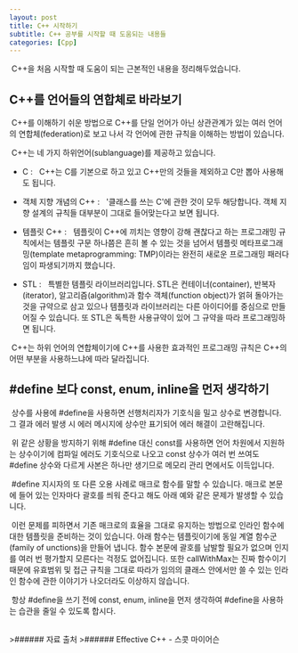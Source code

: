 ```yaml
---
layout: post
title: C++ 시작하기
subtitle: C++ 공부를 시작할 때 도움되는 내용들
categories: [Cpp]
---
```


&nbsp;C++을 처음 시작할 때 도움이 되는 근본적인 내용을 정리해두었습니다.
<h2 class="section-heading">C++를 언어들의 연합체로 바라보기</h2>
&nbsp;C++를 이해하기 쉬운 방법으로 C++를 단일 언어가 아닌 상관관계가 있는 여러 언어의 연합체(federation)로 보고 나서 각 언어에 관한 규칙을 이해하는 방법이 있습니다.


&nbsp;C++는 네 가지 하위언어(sublanguage)를 제공하고 있습니다.
- C&nbsp;:&nbsp;&nbsp;&nbsp;C++는 C를 기본으로 하고 있고 C++만의 것들을 제외하고 C만 뽑아 사용해도 됩니다.

- 객체 지향 개념의 C++&nbsp;:&nbsp;&nbsp;&nbsp;'클래스를 쓰는 C'에 관한 것이 모두 해당합니다. 객체 지향 설계의 규칙들 대부분이 그대로 들어맞는다고 보면 됩니다.

- 템플릿 C++&nbsp;:&nbsp;&nbsp;&nbsp;템플릿이 C++에 끼치는 영향이 강해 괜찮다고 하는 프로그래밍 규칙에서는 템플릿 구문 하나쯤은 흔히 볼 수 있는 것을 넘어서 템플릿 메타프로그래밍(template metaprogramming: TMP)이라는 완전히 새로운 프로그래밍 패러다임이 파생되기까지 했습니다.

- STL&nbsp;:&nbsp;&nbsp;&nbsp;특별한 템플릿 라이브러리입니다. STL은 컨테이너(container), 반복자(iterator), 알고리즘(algorithm)과 함수 객체(function object)가 얽혀 돌아가는 것을 규약으로 삼고 있으나 템플릿과 라이브러리는 다른 아이디어를 중심으로 만들어질 수 있습니다. 또 STL은 독특한 사용규약이 있어 그 규약을 따라 프로그래밍하면 됩니다.

&nbsp;C++는 하위 언어의 연합체이기에 C++를 사용한 효과적인 프로그래밍 규칙은 C++의 어떤 부분을 사용하느냐에 따라 달라집니다.

<h2 class="section-heading">#define 보다 const, enum, inline을 먼저 생각하기</h2>
&nbsp;상수를 사용에 #define을 사용하면 선행처리자가 기호식을 밀고 상수로 변경합니다. 그 결과 에러 발생 시 에러 메시지에 상수만 표기되어 에러 해결이 고란해집니다.  

&nbsp;위 같은 상황을 방지하기 위해 #define 대신 const를 사용하면 언어 차원에서 지원하는 상수이기에 컴파일 에러도 기호식으로 나오고 const 상수가 여러 번 쓰여도 #define 상수와 다르게 사본은 하나만 생기므로 메모리 관리 면에서도 이득입니다.
<script src="https://gist.github.com/H0Kyun/1adef11a9a47e2c75f113eeedf3e8b38.js"></script>  

&nbsp;#define 지시자의 또 다른 오용 사례로 매크로 함수를 말할 수 있습니다. 매크로 본문에 들어 있는 인자마다 괄호를 씌워 준다고 해도 아래 예와 같은 문제가 발생할 수 있습니다.
<script src="https://gist.github.com/H0Kyun/34fd7257d070bf34bfc3e8bb78c18af0.js"></script>

&nbsp;이런 문제를 피하면서 기존 매크로의 효율을 그대로 유지하는 방법으로 인라인 함수에 대한 템플릿을 준비하는 것이 있습니다. 아래 함수는 템플릿이기에 동일 계열 함수군(family of unctions)을 만들어 냅니다. 함수 본문에 괄호를 남발할 필요가 없으며 인지를 여러 번 평가할지 모른다는 걱정도 없어집니다. 또한 callWithMax는 진짜 함수이기 때문에 유효범위 및 접근 규칙을 그대로 따라가 임의의 클래스 안에서만 쓸 수 있는 인라인 함수에 관한 이야기가 나오더라도 이상하지 않습니다. 
<script src="https://gist.github.com/H0Kyun/55c422eff1ffdafb9567a382ed7a0bb2.js"></script>

&nbsp;항상 #define을 쓰기 전에 const, enum, inline을 먼저 생각하여 #define을 사용하는 습관을 줄일 수 있도록 합시다.

<br>
>###### 자료 출처  
>###### Effective C++ - 스콧 마이어슨